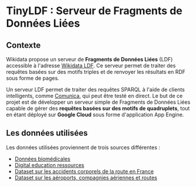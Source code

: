 # TinyLDF : Serveur de Fragments de Données Liées

## Contexte

Wikidata propose un serveur de **Fragments de Données Liées** (LDF) accessible à l'adresse [Wikidata LDF](https://query.wikidata.org/bigdata/ldf). Ce serveur permet de traiter des requêtes basées sur des motifs triples et de renvoyer les résultats en RDF sous forme de pages. 

Un serveur LDF permet de traiter des requêtes SPARQL à l'aide de clients intelligents, comme [Comunica](https://query.comunica.dev/), qui peut être testé en direct. Le but de ce projet est de développer un serveur simple de Fragments de Données Liées capable de gérer des **requêtes basées sur des motifs de quadruplets**, tout en étant déployé sur **Google Cloud** sous forme d'application App Engine.

## Les données utilisées

Les données utilisées proviennent de trois sources différentes :
- [Données biomédicales](https://download.bio2rdf.org/#/current/clinicaltrials/)
- [Digital education ressources](https://github.com/HeardLibrary/digital-scholarship/blob/master/data/rdf/vandy/vandy-triples.csv)
- [Dataset sur les accidents corporels de la route en France](https://www.data.gouv.fr/fr/datasets/bases-de-donnees-annuelles-des-accidents-corporels-de-la-circulation-routiere-annees-de-2005-a-2023/)
- [Dataset sur les aéroports, compagnies aériennes et routes](https://www.kaggle.com/datasets/ahmadrafiee/airports-airlines-planes-and-routes-update-2024?select=airports.csv)
